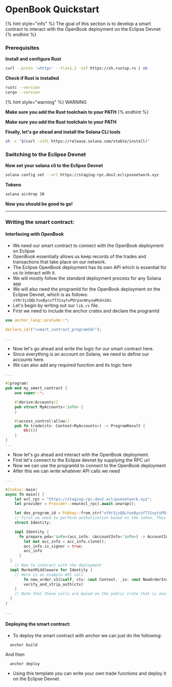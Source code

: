 # OpenBook Quickstart

{% hint style="info" %}
The goal of this section is to develop a smart contract to interact with the OpenBook deployment on the Eclipse Devnet
{% endhint %}

### Prerequisites[​](https://icarus131.github.io/devcookbook/docs/DevCookBook#prerequisites) <a href="#prerequisites" id="prerequisites"></a>

**Install and configure Rust**[**​**](https://icarus131.github.io/devcookbook/docs/DevCookBook#install-and-configure-rust)

```bash
curl --proto '=https' --tlsv1.2 -sSf https://sh.rustup.rs | sh
```

**Check if Rust is installed**[**​**](https://icarus131.github.io/devcookbook/docs/DevCookBook#check-if-rust-is-installed)

```bash
rustc --version
cargo --version
```

{% hint style="warning" %}
WARNING

**Make sure you add the Rust toolchain to your PATH**
{% endhint %}

**Make sure you add the Rust toolchain to your PATH**

**Finally, let's go ahead and install the Solana CLI tools**[**​**](https://icarus131.github.io/devcookbook/docs/DevCookBook#finally-lets-go-ahead-and-install-the-solana-cli-tools)

```bash
sh -c "$(curl -sSfL https://release.solana.com/stable/install)"
```

### Switching to the Eclipse Devnet[​](https://icarus131.github.io/devcookbook/docs/DevCookBook#switching-to-the-eclipse-devnet) <a href="#switching-to-the-eclipse-devnet" id="switching-to-the-eclipse-devnet"></a>

**Now set your solana cli to the Eclipse Devnet**[**​**](https://icarus131.github.io/devcookbook/docs/DevCookBook#now-set-your-solana-cli-to-the-eclipse-devnet)

```bash
solana config set --url https://staging-rpc.dev2.eclipsenetwork.xyz
```

**Tokens**[**​**](https://icarus131.github.io/devcookbook/docs/DevCookBook#tokens)

```bash
solana airdrop 10
```

**Now you should be good to go!**[**​**](https://icarus131.github.io/devcookbook/docs/DevCookBook#now-you-should-be-good-to-go)

***

### Writing the smart contract:[​](https://icarus131.github.io/devcookbook/docs/DevCookBook#writing-the-smart-contract) <a href="#writing-the-smart-contract" id="writing-the-smart-contract"></a>

#### Interfacing with OpenBook[​](https://icarus131.github.io/devcookbook/docs/DevCookBook#interfacing-with-openbook) <a href="#interfacing-with-openbook" id="interfacing-with-openbook"></a>

* We need our smart contract to connect with the OpenBook deployment on Eclipse
* OpenBook essentially allows us keep records of the trades and transactions that take place on our network.
* The Eclipse OpenBook deployment has its own API which is essential for us to interact with it.
* We will mostly follow the standard deployment process for any Solana app
* We will also need the programId for the OpenBook deployment on the Eclipse Devnet, which is as follows: `xY9r3jzQQLYuxBycxfT31xytsPDrpacWnyswMskn16s`
* Let's begin by writing out our `lib.rs` file.
* First we need to include the anchor crates and declare the programId

```rust
use anchor_lang::prelude::*;

declare_id!("<smart_contract_programId>");

...

```

* Now let's go ahead and write the logic for our smart contract here.
* Since everything is an account on Solana, we need to define our accounts here.
* We can also add any required function and its logic here

```rust
...

#[program]
pub mod my_smart_contract {
    use super::*;

    #[derive(Accounts)]
    pub struct MyAccounts<'info> {
    }

    #[access_control(allow)]
    pub fn trade(ctx: Context<MyAccounts>) -> ProgramResult {
        Ok(())
    }
}
...
```

* Now let's go ahead and interact with the OpenBook deployment.
* First let's connect to the Eclipse devnet by supplying the RPC url
* Now we can use the programId to connect to the OpenBook deployment
* After this we can write whatever API calls we need

```rust
...

#[tokio::main]
async fn main() {
    let ecl_rpc = "https://staging-rpc.dev2.eclipsenetwork.xyz";
    let provider = Provider::new(ecl_rpc).await.unwrap();

    let dex_program_id = Pubkey::from_str("xY9r3jzQQLYuxBycxfT31xytsPDrpacWnyswMskn16s").unwrap();
    // First we need to perform authorization based on the token. This is the first account.
    struct Identity;

    impl Identity {
      fn prepare_pda<'info>(acc_info: &AccountInfo<'info>) -> AccountInfo<'info> {
        let mut acc_info = acc_info.clone();
        acc_info.is_signer = true;
        acc_info
      }
  }
    // Now to interact with the deployment
  impl MarketMiddleware for Identity {
    // Here is an example API call
        fn new_order_v3(&self, ctx: &mut Context, _ix: &mut NewOrderInstructionV3) -> ProgramResult {
        verify_and_strip_auth(ctx)
    }
    // Note that these calls are based on the public crate that is available for the deployment. This example assumes the availability of the default crates from a standard openbook deployment.
  }
}

...

```

#### Deploying the smart contract:[​](https://icarus131.github.io/devcookbook/docs/DevCookBook#deploying-the-smart-contract) <a href="#deploying-the-smart-contract" id="deploying-the-smart-contract"></a>

* To deploy the smart contract with anchor we can just do the following:

```
  anchor build
```

And then

```
  anchor deploy
```

* Using this template you can write your own trade functions and deploy it on the Eclipse Devnet.
